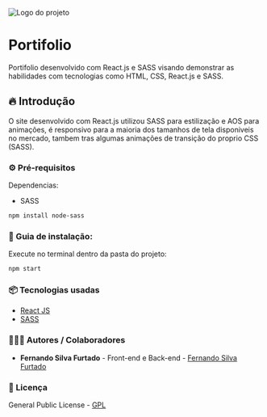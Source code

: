 ![Logo do projeto](https://i.imgur.com/mWrU9GK.png)

# Portifolio

Portifolio desenvolvido com React.js e SASS visando demonstrar as habilidades com tecnologias como HTML, CSS, React.js e SASS.

## 🔥 Introdução

O site desenvolvido com React.js utilizou SASS para estilização e AOS para animações, é responsivo para a maioria dos tamanhos de tela disponiveis no mercado, tambem tras algumas animações de transição do proprio CSS (SASS).

### ⚙️ Pré-requisitos

Dependencias:

- SASS
```bash
npm install node-sass
```

### 🔨 Guia de instalação:

Execute no terminal dentro da pasta do projeto:

```bash
npm start
```

### 📦 Tecnologias usadas

* [React JS](https://react.dev/)
* [SASS](https://sass-lang.com/)

### 👷🏼‍♂️ Autores / Colaboradores

* **Fernando Silva Furtado** - Front-end e Back-end - [Fernando Silva Furtado](https://github.com/FernandoSFurtado)

### 📜 Licença

General Public License - [GPL](http://www.gnu.org/licenses/gpl.html)
